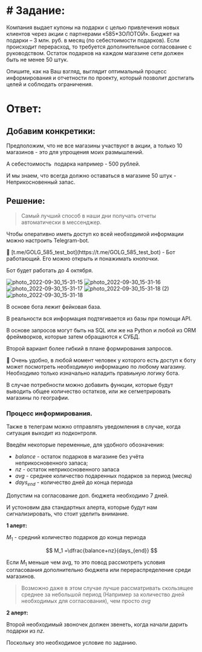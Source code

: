 # # Задание:

Компания выдает купоны на подарки с целью привлечения новых клиентов через акции с партнерами «585*ЗОЛОТОЙ». Бюджет на подарки – 3 млн. руб. в месяц (по себестоимости подарков). Если происходит перерасход, то требуется дополнительное согласование с руководством. Остаток подарков на каждом магазине сети должен быть не менее 50 штук.

Опишите, как на Ваш взгляд, выглядит оптимальный процесс информирования и отчетности по проекту, который позволит достигать целей и соблюдать ограничения.

# Ответ:

## Добавим конкретики:

Предположим, что не все магазины участвуют в акции, а только 10 магазинов - это для упрощения моих размышлений.

А себестоимость  подарка например - 500 рублей.

И мы знаем, что всегда должно оставаться в магазине 50 штук - Неприкосновенный запас.

## Решение:

> Самый лучший способ в наши дни получать отчеты автоматически в мессенджер.
> 

Чтобы оперативно иметь доступ ко всей необходимой информации можно настроить Telegram-bot.

<aside>
📌 [t.me/GOLG_585_test_bot](https://t.me/GOLG_585_test_bot) - Бот работающий. Его можно открыть и понажимать кнопочки.

</aside>

Бот будет работать до 4 октября.

![photo_2022-09-30_15-31-15](https://user-images.githubusercontent.com/81646675/193414904-fe0fa904-cffb-4c1d-bf6c-879a9b94b4ba.jpg)
![photo_2022-09-30_15-31-16](https://user-images.githubusercontent.com/81646675/193414926-1a0d57c1-a7df-4f06-9aff-febf61ad7bfa.jpg)
![photo_2022-09-30_15-31-17](https://user-images.githubusercontent.com/81646675/193414931-f21717c4-a42e-4cdd-bf31-679105dd045f.jpg)
![photo_2022-09-30_15-31-18 (2)](https://user-images.githubusercontent.com/81646675/193414937-e5dfeb1c-b0b2-4be6-87f2-fd2ee5669232.jpg)
![photo_2022-09-30_15-31-18](https://user-images.githubusercontent.com/81646675/193414941-c4d710c2-ec99-4e06-b162-3c1e762fd6c3.jpg)

В основе бота лежит фейковая база. 

В реальности вся информация подтягивается из базы при помощи API.

В основе запросов могут быть на SQL или же  на Python и любой из ORM фреймворков, которые затем обращаются к СУБД.

Второй вариант более гибкий в плане формирования запросов.

<aside>
📌 Очень удобно,  в любой момент человек у которого есть доступ к боту может посмотреть необходимую информацию по любому магазину.
Необходимо только изначально наладить правиьную логику бота.

</aside>

В случае потребности можно добавить функции, которые будут выводить общее количество остатков, или же сегметрировать магазины по географии.

### Процесс информирования.

Также в телеграм можно отправлять уведомления в случае, когда ситуация выходит из подконтроля.

Введём некоторые переменные, для удобного обозначения:

- $balance$ - остаток подарков в магазине без учёта неприкосновенного запаса;
- $nz$ - остаток  неприкосновенного запаса
- $avg$  - среднее количество подаренных подарков за период (месяц)
- $days_{end}$ - количество дней до конца периода

Допустим на согласование доп. бюджета необходимо 7 дней.

И устоновим два стандартных алерта, которые будут нам сигнализировать, что стоит уделить внимание.

**1 алерт:** 

$M_1$ - средний количество подарков до конца периода

$$
M_1 =\dfrac{balance+nz}{days_{end}} 
$$

Если $M_1$ меньше чем avg, то это повод рассмотреть условия согласования дополнительно бюджета или перераспределение среди магазинов. 

> Возможно даже в этом случае лучше рассматривать скользящее среднее за небольшой период (Например за количество дней необходимых для согласования), чем просто $avg$
> 

**2 алерт:** 

Второй необходимый звоночек должен звенеть, когда начали дарить подарки из $nz$.

Поскольку это необходимое условие по заданию.
